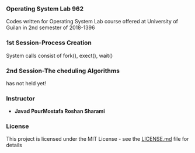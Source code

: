 ### Operating System Lab 962 
Codes written for Operating System Lab course offered at University of Guilan in 2nd semester of 2018-1396

### 1st Session-Process Creation
System calls consist of fork(), exect(), wait()

### 2nd Session-The cheduling Algorithms
has not held yet!

### Instructor
* **Javad PourMostafa Roshan Sharami** 

### License

This project is licensed under the MIT License - see the [LICENSE.md](LICENSE.md) file for details

